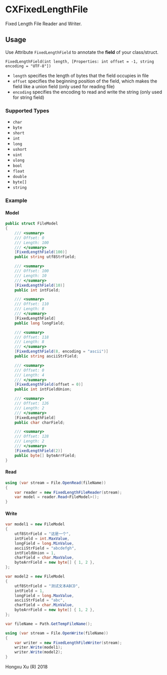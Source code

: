 # CXFixedLengthFile

Fixed Length File Reader and Writer.

## Usage

Use Attribute `FixedLengthField` to annotate the **field** of your class/struct.

`FixedLengthField(int length, [Properties: int offset = -1, string encoding = "UTF-8"])`

- `length` specifies the length of bytes that the field occupies in file  
- `offset` specifies the beginning position of the field, which makes the field like a union field (only used for reading file)  
- `encoding` specifies the encoding to read and write the string (only used for string field)  

### Supported Types

- `char`
- `byte`
- `short`
- `int`
- `long`
- `ushort`
- `uint`
- `ulong`
- `bool`
- `float`
- `double`
- `byte[]`
- `string`

### Example

#### Model

``` C#
public struct FileModel
{
    /// <summary>
    /// Offset: 0
    /// Length: 100
    /// </summary>
    [FixedLengthField(100)]
    public string utf8StrField;

    /// <summary>
    /// Offset: 100
    /// Length: 10
    /// </summary>
    [FixedLengthField(10)]
    public int intField;

    /// <summary>
    /// Offset: 110
    /// Length: 8
    /// </summary>
    [FixedLengthField]
    public long longField;

    /// <summary>
    /// Offset: 118
    /// Length: 8
    /// </summary>
    [FixedLengthField(8, encoding = "ascii")]
    public string asciiStrField;

    /// <summary>
    /// Offset: 0
    /// Length: 4
    /// </summary>
    [FixedLengthField(offset = 0)]
    public int intFieldUnion;

    /// <summary>
    /// Offset: 126
    /// Length: 2
    /// </summary>
    [FixedLengthField]
    public char charField;

    /// <summary>
    /// Offset: 128
    /// Length: 2
    /// </summary>
    [FixedLengthField(2)]
    public byte[] byteArrField;
}
```

#### Read

``` C#
using (var stream = File.OpenRead(fileName))
{
    var reader = new FixedLengthFileReader(stream);
	var model = reader.Read<FileModel>();
}
```

#### Write

``` C#
var model1 = new FileModel
{
    utf8StrField = "这是一个",
    intField = int.MaxValue,
    longField = long.MinValue,
    asciiStrField = "abcdefgh",
    intFieldUnion = 1,
    charField = char.MaxValue,
    byteArrField = new byte[] { 1, 2 },
};

var model2 = new FileModel
{
    utf8StrField = "测试文本ABCD",
    intField = 1,
    longField = long.MaxValue,
    asciiStrField = "abc",
    charField = char.MinValue,
    byteArrField = new byte[] { 1, 2 },
};

var fileName = Path.GetTempFileName();

using (var stream = File.OpenWrite(fileName))
{
    var writer = new FixedLengthFileWriter(stream);
    writer.Write(model1);
	writer.Write(model2);
}
```

Hongxu Xu (R) 2018